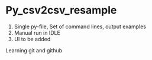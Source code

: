 # Py_csv2csv_resample
1) Single py-file, Set of command lines, output examples  
2) Manual run in IDLE
3) UI to be added

Learning git and github
